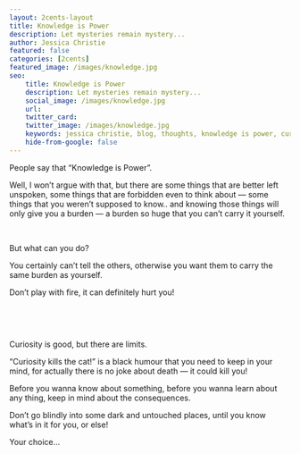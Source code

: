 ```yaml
---
layout: 2cents-layout
title: Knowledge is Power
description: Let mysteries remain mystery...
author: Jessica Christie
featured: false
categories: [2cents]
featured_image: /images/knowledge.jpg
seo:
    title: Knowledge is Power
    description: Let mysteries remain mystery...
    social_image: /images/knowledge.jpg
    url:
    twitter_card:
    twitter_image: /images/knowledge.jpg
    keywords: jessica christie, blog, thoughts, knowledge is power, curiosity kills the cat, let mysteries remain mystery, burden, don't play with fire, black humor, consequences, choice
    hide-from-google: false
---
```

People say that “Knowledge is Power”.

Well, I won’t argue with that, but there are some things that are better left unspoken, some things that are forbidden even to think about ― some things that you weren’t supposed to know.. and knowing those things will only give you a burden ― a burden so huge that you can’t carry it yourself.

&nbsp;

But what can you do?

You certainly can’t tell the others, otherwise you want them to carry the same burden as yourself.

Don’t play with fire, it can definitely hurt you\!

&nbsp;

&nbsp;

Curiosity is good, but there are limits.

“Curiosity kills the cat\!” is a black humour that you need to keep in your mind, for actually there is no joke about death ― it could kill you\!

Before you wanna know about something, before you wanna learn about any thing, keep in mind about the consequences.

Don’t go blindly into some dark and untouched places, until you know what’s in it for you, or else\!

Your choice…

&nbsp;

&nbsp;

&nbsp;

